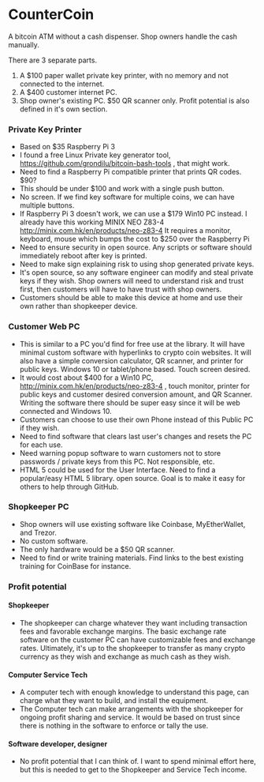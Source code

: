 # CounterCoin
A bitcoin ATM without a cash dispenser.  Shop owners handle the cash manually.

There are 3 separate parts.  
1. A $100 paper wallet private key printer, with no memory and not connected to the internet.
2. A $400 customer internet PC.
3. Shop owner's existing PC.  $50 QR scanner only.
Profit potential is also defined in it's own section.

### Private Key Printer
- Based on $35 Raspberry Pi 3
- I found a free Linux Private key generator tool, https://github.com/grondilu/bitcoin-bash-tools , that might work.
- Need to find a Raspberry Pi compatible printer that prints QR codes.  $90?
- This should be under $100 and work with a single push button.
- No screen.  If we find key software for multiple coins, we can have multiple buttons.
- If Raspberry Pi 3 doesn't work, we can use a $179 Win10 PC instead.  I already have this working MINIX NEO Z83-4 http://minix.com.hk/en/products/neo-z83-4 It requires a monitor, keyboard, mouse which bumps the cost to $250 over the Raspberry Pi
- Need to ensure security in open source.  Any scripts or software should immediately reboot after key is printed.
- Need to make sign explaining risk to using shop generated private keys.
- It's open source, so any software engineer can modify and steal private keys if they wish.  Shop owners will need to understand risk and trust first, then customers will have to have trust with shop owners.
- Customers should be able to make this device at home and use their own rather than shopkeeper device.

### Customer Web PC
- This is similar to a PC you'd find for free use at the library.  It will have minimal custom software with hyperlinks to crypto coin websites.  It will also have a simple conversion calculator, QR scanner, and printer for public keys.  Windows 10 or tablet/phone based.  Touch screen desired.
- It would cost about $400 for a Win10 PC, http://minix.com.hk/en/products/neo-z83-4 , touch monitor, printer for public keys and customer desired conversion amount, and QR Scanner.  Writing the software there should be super easy since it will be web connected and Windows 10.
- Customers can choose to use their own Phone instead of this Public PC if they wish.
- Need to find software that clears last user's changes and resets the PC for each use.
- Need warning popup software to warn customers not to store passwords / private keys from this PC.  Not responsible, etc.
- HTML 5 could be used for the User Interface.  Need to find a popular/easy HTML 5 library.  open source.  Goal is to make it easy for others to help through GitHub.

### Shopkeeper PC
- Shop owners will use existing software like Coinbase, MyEtherWallet, and Trezor.  
- No custom software.  
- The only hardware would be a $50 QR scanner.
- Need to find or write training materials.  Find links to the best existing training for CoinBase for instance. 

### Profit potential
#### Shopkeeper
- The shopkeeper can charge whatever they want including transaction fees and favorable exchange margins.  The basic exchange rate software on the customer PC can have customizable fees and exchange rates.  Ultimately, it's up to the shopkeeper to transfer as many crypto currency as they wish and exchange as much cash as they wish.
#### Computer Service Tech
- A computer tech with enough knowledge to understand this page, can charge what they want to build, and install the equipment.
- The Computer tech can make arrangements with the shopkeeper for ongoing profit sharing and service.  It would be based on trust since there is nothing in the software to enforce or tally the use.
#### Software developer, designer
- No profit potential that I can think of.  I want to spend minimal effort here, but this is needed to get to the Shopkeeper and Service Tech income.
